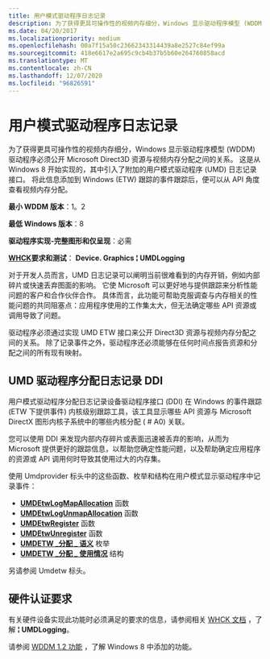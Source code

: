 ```yaml
---
title: 用户模式驱动程序日志记录
description: 为了获得更具可操作性的视频内存细分，Windows 显示驱动程序模型 (WDDM) 驱动程序必须公开 Microsoft Direct3D 资源与视频内存分配之间的关系。
ms.date: 04/20/2017
ms.localizationpriority: medium
ms.openlocfilehash: 00a7f15a50c23662343314439a8e2527c84ef99a
ms.sourcegitcommit: 418e6617e2a695c9cb4b37b5b60e264760858acd
ms.translationtype: MT
ms.contentlocale: zh-CN
ms.lasthandoff: 12/07/2020
ms.locfileid: "96826591"
---
```

# <a name="span-iddisplayuser-mode_driver_loggingspanuser-mode-driver-logging"></a><span id="display.user-mode_driver_logging"></span>用户模式驱动程序日志记录


为了获得更具可操作性的视频内存细分，Windows 显示驱动程序模型 (WDDM) 驱动程序必须公开 Microsoft Direct3D 资源与视频内存分配之间的关系。 这是从 Windows 8 开始实现的，其中引入了附加的用户模式驱动程序 (UMD) 日志记录接口。 将此信息添加到 Windows (ETW) 跟踪的事件跟踪后，便可以从 API 角度查看视频内存分配。

**最小 WDDM 版本**：1。2

**最低 Windows 版本**：8

**驱动程序实现-完整图形和仅呈现**：必需

**[WHCK](/windows-hardware/test/hlk/windows-hardware-lab-kit)要求和测试**： **Device. Graphics ¦ UMDLogging**


 

对于开发人员而言，UMD 日志记录可以阐明当前很难看到的内存开销，例如内部碎片或快速丢弃图面的影响。 它使 Microsoft 可以更好地与提供跟踪来分析性能问题的客户和合作伙伴合作。 具体而言，此功能可帮助克服调查与内存相关的性能问题的共同阻塞点：应用程序使用的工作集太大，但无法确定哪些 API 资源或调用导致了问题。

驱动程序必须通过实现 UMD ETW 接口来公开 Direct3D 资源与视频内存分配之间的关系。 除了记录事件之外，驱动程序还必须能够在任何时间点报告资源和分配之间的所有现有映射。

## <a name="span-idumd_driver_allocation_logging_ddispanspan-idumd_driver_allocation_logging_ddispanspan-idumd_driver_allocation_logging_ddispanumd-driver-allocation-logging-ddi"></a><span id="UMD_driver_allocation_logging_DDI"></span><span id="umd_driver_allocation_logging_ddi"></span><span id="UMD_DRIVER_ALLOCATION_LOGGING_DDI"></span>UMD 驱动程序分配日志记录 DDI


用户模式驱动程序分配日志记录设备驱动程序接口 (DDI) 在 Windows 的事件跟踪 (ETW 下提供事件) 内核级别跟踪工具，该工具显示哪些 API 资源与 Microsoft DirectX 图形内核子系统中的哪些内核分配 ( # A0) 关联。

您可以使用 DDI 来发现内部内存碎片或表面迅速被丢弃的影响，从而为 Microsoft 提供更好的跟踪信息，以帮助您确定性能问题，以及帮助确定应用程序的资源或 API 调用何时导致其使用过大的内存集。

使用 Umdprovider 标头中的这些函数、枚举和结构在用户模式显示驱动程序中记录事件：

-   [**UMDEtwLogMapAllocation**](/windows-hardware/drivers/ddi/umdprovider/nf-umdprovider-umdetwlogmapallocation) 函数
-   [**UMDEtwLogUnmapAllocation**](/windows-hardware/drivers/ddi/umdprovider/nf-umdprovider-umdetwlogunmapallocation) 函数
-   [**UMDEtwRegister**](/windows-hardware/drivers/ddi/umdprovider/nf-umdprovider-umdetwregister) 函数
-   [**UMDEtwUnregister**](/windows-hardware/drivers/ddi/umdprovider/nf-umdprovider-umdetwunregister) 函数
-   [**UMDETW \_分配 \_ 语义**](/windows-hardware/drivers/ddi/umdprovider/ne-umdprovider-_umdetw_allocation_semantic) 枚举
-   [**UMDETW \_分配 \_ 使用情况**](/windows-hardware/drivers/ddi/umdprovider/ns-umdprovider-_umdetw_allocation_usage) 结构

另请参阅 Umdetw 标头。

## <a name="span-idhardware_certification_requirementsspanspan-idhardware_certification_requirementsspanspan-idhardware_certification_requirementsspanhardware-certification-requirements"></a><span id="Hardware_certification_requirements"></span><span id="hardware_certification_requirements"></span><span id="HARDWARE_CERTIFICATION_REQUIREMENTS"></span>硬件认证要求


有关硬件设备实现此功能时必须满足的要求的信息，请参阅相关 [WHCK 文档](/windows-hardware/test/hlk/windows-hardware-lab-kit) ，了解 **¦ UMDLogging**。

请参阅 [WDDM 1.2 功能](wddm-v1-2-features.md) ，了解 Windows 8 中添加的功能。

 

